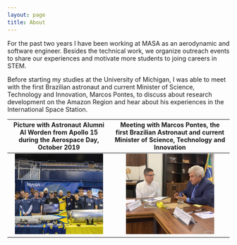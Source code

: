 ```yaml
---
layout: page
title: About
---
```


For the past two years I have been working at MASA as an aerodynamic and software engineer. Besides the technical work, we organize outreach events to share our experiences and motivate more students to joing careers in STEM.

Before starting my studies at the University of Michigan, I was able to meet with the first Brazilian astronaut and current Minister of Science, Technology and Innovation, Marcos Pontes, to discuss about research development on the Amazon Region and hear about his experiences in the International Space Station.



 Picture with Astronaut Alumni Al Worden from Apollo 15 during the Aerospace Day, October 2019         |  Meeting with Marcos Pontes, the first Brazilian Astronaut and current Minister of Science, Technology and Innovation
:--------------------------:|:-------------------------:
<img src="./pictures/masa.jpg" alt="drawing" width="200"/>  |  <img src="./pictures/ministro.jpg" alt="drawing" width="200"/>
